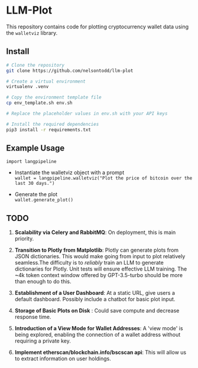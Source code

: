 # LLM-Plot

This repository contains code for plotting cryptocurrency wallet data using the `walletviz` library.

## Install

```bash
# Clone the repository
git clone https://github.com/nelsontodd/llm-plot

# Create a virtual environment
virtualenv .venv

# Copy the environment template file
cp env_template.sh env.sh

# Replace the placeholder values in env.sh with your API keys

# Install the required dependencies
pip3 install -r requirements.txt
```
## Example Usage

`import langpipeline`

- Instantiate the walletviz object with a prompt  
`wallet = langpipeline.walletviz("Plot the price of bitcoin over the last 30 days.")`

- Generate the plot  
`wallet.generate_plot()`

## TODO

1. **Scalability via Celery and RabbitMQ**: On deployment, this is main priority.

2. **Transition to Plotly from Matplotlib**: Plotly can generate plots from JSON dictionaries. This would make going from input to plot relatively seamless.The difficulty is to *reliably* train an LLM to generate dictionaries for Plotly. Unit tests will ensure effective LLM training. The ~4k token context window offered by GPT-3.5-turbo should be more than enough to do this.

3. **Establishment of a User Dashboard**: At a static URL, give users a default dashboard. Possibly include a chatbot for basic plot input.

4. **Storage of Basic Plots on Disk** : Could save compute and decrease response time.

5. **Introduction of a View Mode for Wallet Addresses**: A 'view mode' is being explored, enabling the connection of a wallet address without requiring a private key.

6. **Implement etherscan/blockchain.info/bscscan api**: This will allow us to extract
   information on user holdings. 

